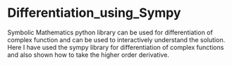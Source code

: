 # Differentiation_using_Sympy
Symbolic Mathematics python library can be used for differentiation of complex function and can be used to interactively understand the solution.
Here I have used the sympy library for differentiation of complex functions and also shown how to take the higher order derivative.
